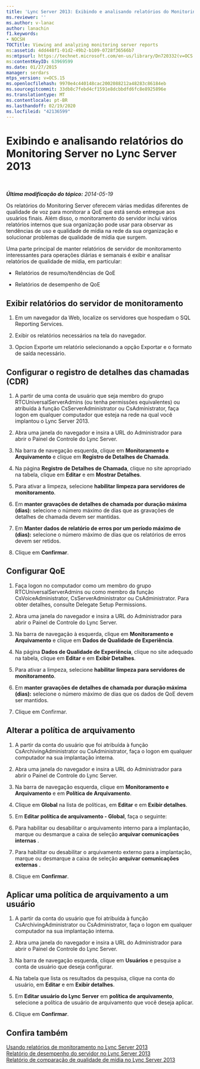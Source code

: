 ```yaml
---
title: 'Lync Server 2013: Exibindo e analisando relatórios do Monitoring Server'
ms.reviewer: ''
ms.author: v-lanac
author: lanachin
f1.keywords:
- NOCSH
TOCTitle: Viewing and analyzing monitoring server reports
ms:assetid: 4dd448f1-01d2-49b2-b109-0728f36566b7
ms:mtpsurl: https://technet.microsoft.com/en-us/library/Dn720332(v=OCS.15)
ms:contentKeyID: 63969599
ms.date: 01/27/2015
manager: serdars
mtps_version: v=OCS.15
ms.openlocfilehash: 9970e4c440148cac2002088212a48283c86184eb
ms.sourcegitcommit: 33db8c7febd4cf1591e8dcbbdfd6fc8e8925896e
ms.translationtype: MT
ms.contentlocale: pt-BR
ms.lasthandoff: 02/19/2020
ms.locfileid: "42136599"
---
```

<div data-xmlns="http://www.w3.org/1999/xhtml">

<div class="topic" data-xmlns="http://www.w3.org/1999/xhtml" data-msxsl="urn:schemas-microsoft-com:xslt" data-cs="http://msdn.microsoft.com/">

<div data-asp="https://msdn2.microsoft.com/asp">

# <a name="viewing-and-analyzing-monitoring-server-reports-in-lync-server-2013"></a>Exibindo e analisando relatórios do Monitoring Server no Lync Server 2013

</div>

<div id="mainSection">

<div id="mainBody">

<span> </span>

_**Última modificação do tópico:** 2014-05-19_

Os relatórios do Monitoring Server oferecem várias medidas diferentes de qualidade de voz para monitorar a QoE que está sendo entregue aos usuários finais. Além disso, o monitoramento do servidor inclui vários relatórios internos que sua organização pode usar para observar as tendências de uso e qualidade de mídia na rede da sua organização e solucionar problemas de qualidade de mídia que surgem.

Uma parte principal de manter relatórios de servidor de monitoramento interessantes para operações diárias e semanais é exibir e analisar relatórios de qualidade de mídia, em particular:

  - Relatórios de resumo/tendências de QoE

  - Relatórios de desempenho de QoE

<div>

## <a name="view-reports-from-the-monitoring-server"></a>Exibir relatórios do servidor de monitoramento

1.  Em um navegador da Web, localize os servidores que hospedam o SQL Reporting Services.

2.  Exibir os relatórios necessários na tela do navegador.

3.  Opcion Exporte um relatório selecionando a opção Exportar e o formato de saída necessário.

</div>

<div>

## <a name="configure-call-detail-recording-cdr"></a>Configurar o registro de detalhes das chamadas (CDR)

1.  A partir de uma conta de usuário que seja membro do grupo RTCUniversalServerAdmins (ou tenha permissões equivalentes) ou atribuída à função CsServerAdministrator ou CsAdministrator, faça logon em qualquer computador que esteja na rede na qual você implantou o Lync Server 2013.

2.  Abra uma janela do navegador e insira a URL do Administrador para abrir o Painel de Controle do Lync Server.

3.  Na barra de navegação esquerda, clique em **Monitoramento e Arquivamento** e clique em **Registro de Detalhes de Chamada**.

4.  Na página **Registro de Detalhes de Chamada**, clique no site apropriado na tabela, clique em **Editar** e em **Mostrar Detalhes**.

5.  Para ativar a limpeza, selecione **habilitar limpeza para servidores de monitoramento**.

6.  Em **manter gravações de detalhes de chamada por duração máxima (dias):** selecione o número máximo de dias que as gravações de detalhes de chamada devem ser mantidas.

7.  Em **Manter dados de relatório de erros por um período máximo de (dias):** selecione o número máximo de dias que os relatórios de erros devem ser retidos.

8.  Clique em **Confirmar**.

</div>

<div>

## <a name="configure-qoe"></a>Configurar QoE

1.  Faça logon no computador como um membro do grupo RTCUniversalServerAdmins ou como membro da função CsVoiceAdministrator, CsServerAdministrator ou CsAdministrator. Para obter detalhes, consulte Delegate Setup Permissions.

2.  Abra uma janela do navegador e insira a URL do Administrador para abrir o Painel de Controle do Lync Server.

3.  Na barra de navegação à esquerda, clique em **Monitoramento e Arquivamento** e clique em **Dados de Qualidade de Experiência**.

4.  Na página **Dados de Qualidade de Experiência**, clique no site adequado na tabela, clique em **Editar** e em **Exibir Detalhes**.

5.  Para ativar a limpeza, selecione **habilitar limpeza para servidores de monitoramento**.

6.  Em **manter gravações de detalhes de chamada por duração máxima (dias):** selecione o número máximo de dias que os dados de QoE devem ser mantidos.

7.  Clique em Confirmar.

</div>

<div>

## <a name="change-the-archiving-policy"></a>Alterar a política de arquivamento

1.  A partir da conta do usuário que foi atribuída à função CsArchivingAdministrator ou CsAdministrator, faça o logon em qualquer computador na sua implantação interna.

2.  Abra uma janela do navegador e insira a URL do Administrador para abrir o Painel de Controle do Lync Server.

3.  Na barra de navegação esquerda, clique em **Monitoramento e Arquivamento** e em **Política de Arquivamento**.

4.  Clique em **Global** na lista de políticas, em **Editar** e em **Exibir detalhes**.

5.  Em **Editar política de arquivamento - Global**, faça o seguinte:

6.  Para habilitar ou desabilitar o arquivamento interno para a implantação, marque ou desmarque a caixa de seleção **arquivar comunicações internas** .

7.  Para habilitar ou desabilitar o arquivamento externo para a implantação, marque ou desmarque a caixa de seleção **arquivar comunicações externas** .

8.  Clique em **Confirmar**.

</div>

<div>

## <a name="apply-an-archiving-policy-to-a-user"></a>Aplicar uma política de arquivamento a um usuário

1.  A partir da conta do usuário que foi atribuída à função CsArchivingAdministrator ou CsAdministrator, faça o logon em qualquer computador na sua implantação interna.

2.  Abra uma janela do navegador e insira a URL do Administrador para abrir o Painel de Controle do Lync Server.

3.  Na barra de navegação esquerda, clique em **Usuários** e pesquise a conta de usuário que deseja configurar.

4.  Na tabela que lista os resultados da pesquisa, clique na conta do usuário, em **Editar** e em **Exibir detalhes**.

5.  Em **Editar usuário do Lync Server** em **política de arquivamento**, selecione a política de usuário de arquivamento que você deseja aplicar.

6.  Clique em **Confirmar**.

</div>

<div>

## <a name="see-also"></a>Confira também


[Usando relatórios de monitoramento no Lync Server 2013](lync-server-2013-using-monitoring-reports.md)  
[Relatório de desempenho do servidor no Lync Server 2013](lync-server-2013-server-performance-report.md)  
[Relatório de comparação de qualidade de mídia no Lync Server 2013](lync-server-2013-media-quality-comparison-report.md)  
  

</div>

</div>

<span> </span>

</div>

</div>

</div>

